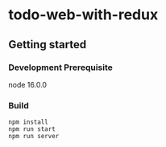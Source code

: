 # todo-web-with-redux


## Getting started

### Development Prerequisite
node 16.0.0

### Build
    npm install
    npm run start                              
    npm run server
